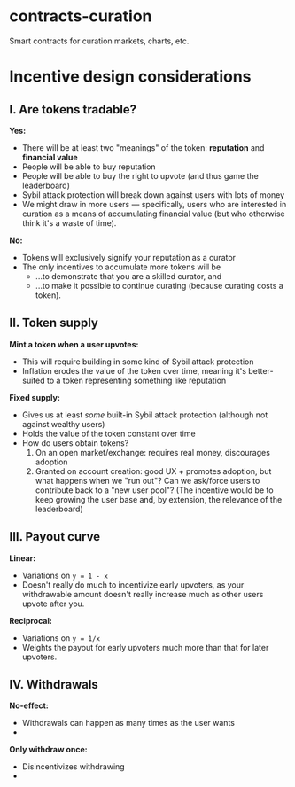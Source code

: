 # contracts-curation

Smart contracts for curation markets, charts, etc.


# Incentive design considerations

## I. Are tokens tradable?

**Yes:**
- There will be at least two "meanings" of the token: **reputation** and **financial value**
- People will be able to buy reputation
- People will be able to buy the right to upvote (and thus game the leaderboard)
- Sybil attack protection will break down against users with lots of money
- We might draw in more users — specifically, users who are interested in curation as a means of accumulating financial value (but who otherwise think it's a waste of time).

**No:**
- Tokens will exclusively signify your reputation as a curator
- The only incentives to accumulate more tokens will be
    - ...to demonstrate that you are a skilled curator, and
    - ...to make it possible to continue curating (because curating costs a token).

## II. Token supply

**Mint a token when a user upvotes:**
- This will require building in some kind of Sybil attack protection
- Inflation erodes the value of the token over time, meaning it's better-suited to a token representing something like reputation

**Fixed supply:**
- Gives us at least *some* built-in Sybil attack protection (although not against wealthy users)
- Holds the value of the token constant over time
- How do users obtain tokens?
    1. On an open market/exchange: requires real money, discourages adoption
    2. Granted on account creation: good UX + promotes adoption, but what happens when we "run out"?  Can we ask/force users to contribute back to a "new user pool"? (The incentive would be to keep growing the user base and, by extension, the relevance of the leaderboard)


## III. Payout curve

**Linear:**
- Variations on `y = 1 - x`
- Doesn't really do much to incentivize early upvoters, as your withdrawable amount doesn't really increase much as other users upvote after you.

**Reciprocal:**
- Variations on `y = 1/x`
- Weights the payout for early upvoters much more than that for later upvoters.


## IV. Withdrawals

**No-effect:**
- Withdrawals can happen as many times as the user wants
- 

**Only withdraw once:**
- Disincentivizes withdrawing
- 




